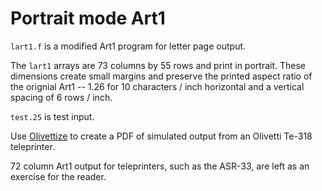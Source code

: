 # Portrait mode Art1

`lart1.f` is a modified Art1 program for letter page output.

The `lart1` arrays are 73 columns by 55 rows and print in portrait. These dimensions create small margins and preserve the printed aspect ratio of the orignial Art1 -- 1.26 for 10 characters / inch horizontal and a vertical spacing of 6 rows / inch.

`test.25` is test input.

Use [Olivettize](https://github.com/ef1j/Olivettize) to create a PDF of simulated output from an Olivetti Te-318 teleprinter.

72 column Art1 output for teleprinters, such as the ASR-33, are left as an exercise for the reader.
